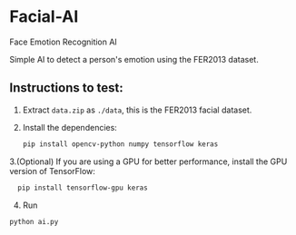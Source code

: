 # Facial-AI
Face Emotion Recognition AI

Simple AI to detect a person's emotion using the FER2013 dataset.

## Instructions to test:
1. Extract `data.zip` as `./data`, this is the FER2013 facial dataset.

2. Install the dependencies:

   ```sh
   pip install opencv-python numpy tensorflow keras
   ```

3.(Optional) If you are using a GPU for better performance, install the GPU version of TensorFlow:
 ```sh
   pip install tensorflow-gpu keras
```
4. Run
```sh
python ai.py
